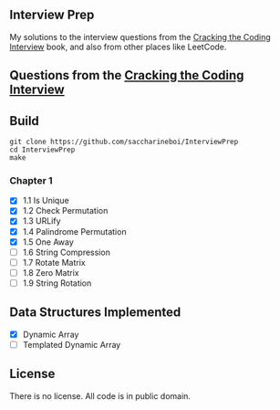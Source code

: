 ## Interview Prep

My solutions to the interview questions from the [Cracking the Coding Interview](https://www.crackingthecodinginterview.com/) book, and also from other places like LeetCode.

## Questions from the [Cracking the Coding Interview](https://www.crackingthecodinginterview.com/)

## Build

```
git clone https://github.com/saccharineboi/InterviewPrep
cd InterviewPrep
make
```

### Chapter 1

- [x] 1.1 Is Unique
- [x] 1.2 Check Permutation
- [x] 1.3 URLify
- [x] 1.4 Palindrome Permutation
- [x] 1.5 One Away
- [ ] 1.6 String Compression
- [ ] 1.7 Rotate Matrix
- [ ] 1.8 Zero Matrix
- [ ] 1.9 String Rotation

## Data Structures Implemented

- [x] Dynamic Array
- [ ] Templated Dynamic Array

## License

There is no license. All code is in public domain.
